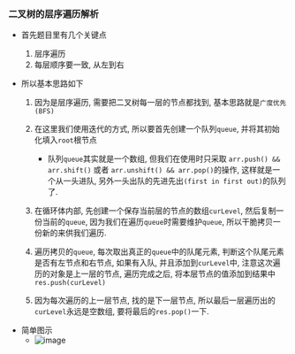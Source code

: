 ### 二叉树的层序遍历解析

* 首先题目里有几个关键点
  1. 层序遍历
  2. 每层顺序要一致, 从左到右

* 所以基本思路如下
  1. 因为是层序遍历, 需要把二叉树每一层的节点都找到, 基本思路就是`广度优先(BFS)`
 
  2. 在这里我们使用迭代的方式, 所以要首先创建一个队列`queue`, 并将其初始化填入`root`根节点
      + 队列`queue`其实就是一个数组, 但我们在使用时只采取 `arr.push() && arr.shift()` 或者 `arr.unshift() && arr.pop()`的操作, 这样就是一个从一头进队, 另外一头出队的先进先出`(first in first out)`的队列了.
  3. 在循环体内部, 先创建一个保存当前层的节点的数组`curLevel`, 然后复制一份当前的`queue`, 因为我们在遍历`queue`时需要维护`queue`, 所以干脆拷贝一份新的来供我们遍历.
  4. 遍历拷贝的`queue`, 每次取出真正的`queue`中的队尾元素, 判断这个队尾元素是否有左节点和右节点, 如果有入队, 并且添加到`curLevel`中, 注意这次遍历的对象是上一层的节点, 遍历完成之后, 将本层节点的值添加到结果中`res.push(curLevel)`
  5. 因为每次遍历的上一层节点, 找的是下一层节点, 所以最后一层遍历出的`curLevel`永远是空数组, 要将最后的`res.pop()`一下.

+ 简单图示
  + ![image](https://github.com/toastbin/DailyProblems/blob/master/src/code/1levelOrder/diagram.jpg)
  